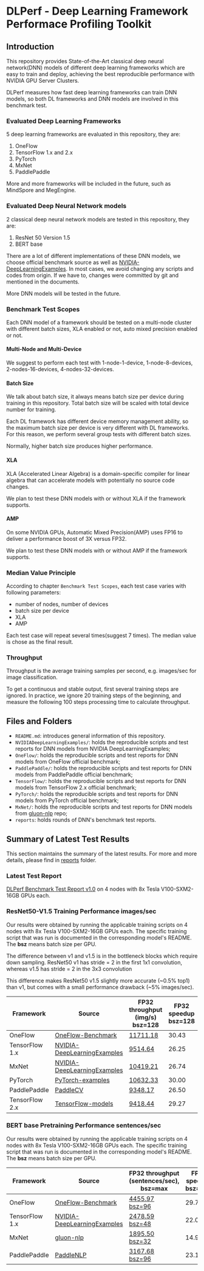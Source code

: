 # DLPerf - **D**eep **L**earning Framework **Perf**ormace Profiling Toolkit

## Introduction

This repository provides State-of-the-Art classical deep neural network(DNN) models of different deep learning frameworks which are easy to train and deploy, achieving the best reproducible performance with NVIDIA GPU Server Clusters.

DLPerf measures how fast deep learning frameworks can train DNN models, so both DL frameworks and DNN models are involved in this benchmark test.

### Evaluated Deep Learning Frameworks

5 deep learning frameworks are evaluated in this repository, they are:

1. OneFlow
2. TensorFlow 1.x and 2.x
3. PyTorch
4. MxNet
5. PaddlePaddle

More and more frameworks will be included in the future, such as MindSpore and MegEngine.

### Evaluated Deep Neural Network models

2 classical deep neural network models are tested in this repository, they are:

1. ResNet 50 Version 1.5
2. BERT base

There are a lot of different implementations of these DNN models, we choose official benchmark source as well as [NVIDIA-DeepLearningExamples](https://github.com/NVIDIA/DeepLearningExamples). In most cases, we avoid changing any scripts and codes from origin. If we have to, changes were committed by git and mentioned in the documents.

More DNN models will be tested in the future.

### Benchmark Test Scopes

Each DNN model of a framework should be tested on a multi-node cluster with different batch sizes, XLA enabled or not, auto mixed precision enabled or not.

#### Multi-Node and Multi-Device

We suggest to perform each test with 1-node-1-device, 1-node-8-devices, 2-nodes-16-devices, 4-nodes-32-devices. 

#### Batch Size

We talk about batch size, it always means batch size per device during training in this repository. Total batch size will be scaled with total device number for training.

Each DL framework has different device memory management ability, so the maximum batch size per device is very different with DL frameworks. For this reason, we perform several group tests with different batch sizes.

Normally, higher batch size produces higher performance.

#### XLA 

XLA (Accelerated Linear Algebra) is a domain-specific compiler for linear algebra that can accelerate models with potentially no source code changes. 

We plan to test these DNN models with or without XLA if the framework supports.  

#### AMP

On some NVIDIA GPUs, Automatic Mixed Precision(AMP) uses FP16 to deliver a performance boost of 3X versus FP32. 

We plan to test these DNN models with or without AMP if the framework supports.  

### Median Value Principle

According to chapter `Benchmark Test Scopes`, each test case varies with following parameters:

- number of nodes, number of devices
- batch size per device
- XLA 
- AMP

Each test case will repeat several times(suggest 7 times). The median value is chose as the final result.

### Throughput

Throughput is the average training samples per second, e.g. images/sec for image classification.

To get a continuous and stable output, first several training steps are ignored. In practice, we ignore 20 training steps of the beginning, and measure the following 100 steps processing time to calculate throughput.

## Files and Folders

- `README.md`: introduces general information of this repository.
- `NVIDIADeepLearningExamples/`: holds the reproducible scripts and test reports for DNN models from NVIDIA DeepLearningExamples;
- `OneFlow/`: holds the reproducible scripts and test reports for DNN models from OneFlow official benchmark;
- `PaddlePaddle/`: holds the reproducible scripts and test reports for DNN models from PaddlePaddle official benchmark;  
- `TensorFlow/`: holds the reproducible scripts and test reports for DNN models from TensorFlow 2.x official benchmark;
- `PyTorch/`: holds the reproducible scripts and test reports for DNN models from PyTorch official benchmark;
- `MxNet/`: holds the reproducible scripts and test reports for DNN models from [gluon-nlp](https://github.com/dmlc/gluon-nlp) repo;
- `reports`: holds rounds of DNN's benchmark test reports.

## Summary of Latest Test Results

This section maintains the summary of the latest results. For more and more details, please find in [reports](./reports) folder.

### Latest Test Report

[DLPerf Benchmark Test Report v1.0](./reports/dlperf_benchmark_test_report_v1.md) on 4 nodes with 8x Tesla V100-SXM2-16GB GPUs each. 

### ResNet50-V1.5 Training Performance images/sec

Our results were obtained by running the applicable training scripts on 4 nodes with 8x Tesla V100-SXM2-16GB GPUs each. The specific training script that was run is documented in the corresponding model's README. The **bsz** means batch size per GPU.

The difference between v1 and v1.5 is in the bottleneck blocks which require down sampling. ResNet50 v1 has stride = 2 in the first 1x1 convolution, whereas v1.5 has stride = 2 in the 3x3 convolution

This difference makes ResNet50 v1.5 slightly more accurate (~0.5% top1) than v1, but comes with a small performance drawback (~5% images/sec).

| Framework      | Source                                                       | FP32 throughput<br>(img/s)  bsz=128                          | FP32 speedup<br>bsz=128 |
| -------------- | ------------------------------------------------------------ | ------------------------------------------------------------ | ----------------------- |
| OneFlow        | [OneFlow-Benchmark](https://github.com/Oneflow-Inc/OneFlow-Benchmark/tree/master/Classification/cnns) | [11711.18](./OneFlow/ConvNets/rn50_fp32_report_0821.md)      | 30.43                   |
| TensorFlow 1.x | [NVIDIA-DeepLearningExamples](https://github.com/NVIDIA/DeepLearningExamples/tree/fed7ba99cde958fda12c9e81d12b3d7e738e0590/TensorFlow/Classification/ConvNets/resnet50v1.5) | [9514.64](./NVIDIADeepLearningExamples/TensorFlow/Classification/ConvNets/resnet50v1.5) | 26.25                   |
| MxNet          | [NVIDIA-DeepLearningExamples](https://github.com/NVIDIA/DeepLearningExamples/tree/e470c2150abf4179f873cabad23945bbc920cc5f/MxNet/Classification/RN50v1.5) | [10419.21](./NVIDIADeepLearningExamples/MxNet/Classification/RN50v1.5) | 26.74                   |
| PyTorch        | [PyTorch-examples](https://github.com/pytorch/examples/tree/49ec0bd72b85be55579ae8ceb278c66145f593e1) | [10632.33](./PyTorch/resnet50v1.5)                           | 30.00                   |
| PaddlePaddle   | [PaddleCV](https://github.com/PaddlePaddle/models/tree/release/1.8/PaddleCV/image_classification) | [9348.17](./PaddlePaddle/resnet50v1.5)                       | 26.50                   |
| TensorFlow 2.x | [TensorFlow-models](https://github.com/tensorflow/models/tree/r2.3.0/official/vision/image_classification) | [9418.44](./TensorFlow/resnet50v1.5)                         | 29.27                   |

### BERT base Pretraining Performance sentences/sec

Our results were obtained by running the applicable training scripts on 4 nodes with 8x Tesla V100-SXM2-16GB GPUs each. The specific training script that was run is documented in the corresponding model's README. The **bsz** means batch size per GPU.

| Framework      | Source                                                       | FP32 throughput<br>(sentences/sec), bsz=max                  | FP32 speedup<br>bsz=max | FP32 throughput<br>(sentences/sec), bsz=32                   | FP32 speedup<br/>bsz=32 |
| -------------- | ------------------------------------------------------------ | ------------------------------------------------------------ | ----------------------- | ------------------------------------------------------------ | ----------------------- |
| OneFlow        | [OneFlow-Benchmark](https://github.com/Oneflow-Inc/OneFlow-Benchmark/tree/master/LanguageModeling/BERT) | [4455.97<br>bsz=96](./OneFlow/BERT/bert_base_fp32_report_0822.md) | 29.75                   | [3715.08](./OneFlow/BERT/bert_base_fp32_report_0822.md)      | 25.59                   |
| TensorFlow 1.x | [NVIDIA-DeepLearningExamples](https://github.com/NVIDIA/DeepLearningExamples/tree/fed7ba99cde958fda12c9e81d12b3d7e738e0590/TensorFlow/LanguageModeling/BERT) | [2478.59<br/>bsz=48](./NVIDIADeepLearningExamples/TensorFlow/LanguageModeling/BERT) | 22.02                   | [1923.68](./NVIDIADeepLearningExamples/TensorFlow/LanguageModeling/BERT) | 18.01                   |
| MxNet          | [gluon-nlp](https://github.com/dmlc/gluon-nlp/tree/7b7bf60259e28b3bf1f4d70569a7e5c18e2f4b3e/scripts/bert) | [1895.50<br/>bsz=32](./MxNet/BERT)                           | 14.92                   | [1895.50](/MxNet/BERT)                                       | 14.92                   |
| PaddlePaddle   | [PaddleNLP](https://github.com/PaddlePaddle/models/tree/release/1.8/PaddleNLP/pretrain_language_models/BERT) | [3167.68<br/>bsz=96](./PaddlePaddle/bert)                    | 23.13                   | [2073.60](./PaddlePaddle/bert)                               | 15.63                   |

